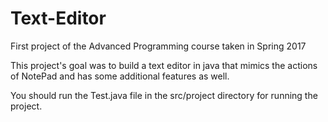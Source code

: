 # Text-Editor
First project of the Advanced Programming course taken in Spring 2017

This project's goal was to build a text editor in java that mimics the actions of NotePad and has some additional features as well.

You should run the Test.java file in the src/project directory for running the project.
